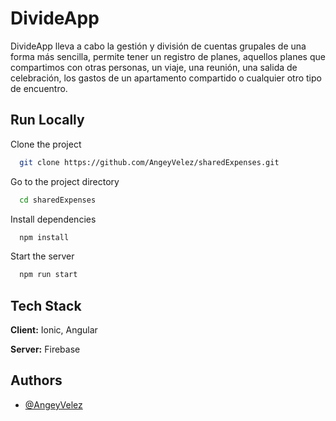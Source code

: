 
# DivideApp

DivideApp lleva a cabo la gestión y división de cuentas grupales de una forma más sencilla, permite tener un registro de planes, aquellos planes que compartimos con otras personas, un viaje, una reunión, una salida de celebración, los gastos de un apartamento compartido o cualquier otro tipo de encuentro. 


## Run Locally

Clone the project

```bash
  git clone https://github.com/AngeyVelez/sharedExpenses.git
```

Go to the project directory

```bash
  cd sharedExpenses
```

Install dependencies

```bash
  npm install
```

Start the server

```bash
  npm run start
```


## Tech Stack

**Client:** Ionic, Angular

**Server:** Firebase


## Authors

- [@AngeyVelez](https://www.github.com/AngeyVelez)

